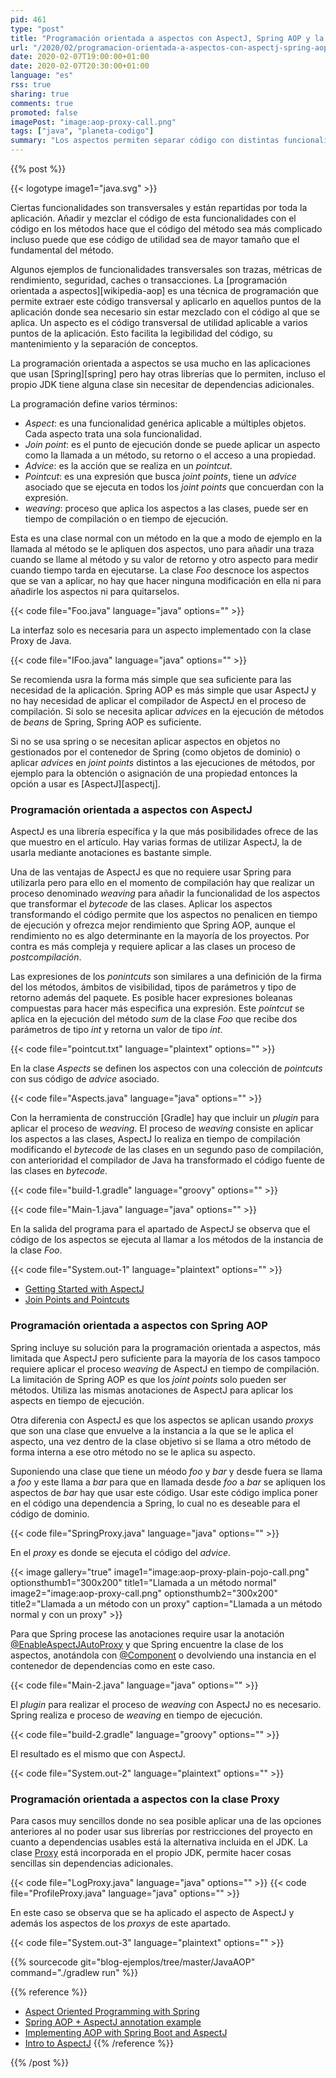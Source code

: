 ```yaml
---
pid: 461
type: "post"
title: "Programación orientada a aspectos con AspectJ, Spring AOP y la clase Proxy"
url: "/2020/02/programacion-orientada-a-aspectos-con-aspectj-spring-aop-y-la-clase-proxy/"
date: 2020-02-07T19:00:00+01:00
date: 2020-02-07T20:30:00+01:00
language: "es"
rss: true
sharing: true
comments: true
promoted: false
imagePost: "image:aop-proxy-call.png"
tags: ["java", "planeta-codigo"]
summary: "Los aspectos permiten separar código con distintas funcionalidades y centralizar un código común que sin utilizarlos está repartido por toda la aplicación. Son un concepto potente y una vez entendidos sus conceptos ofrecen muchas posibilidades para simplificar el código y mejorar su mantenimiento. Hay varias posibilidades, dos de las más utilizadas son AspectJ y Spring AOP, en el caso de que estas no se puedan utilizar el JDK incluye la clase _Proxy_ para usos básicos aunque más limitados."
---
```


{{% post %}}

{{< logotype image1="java.svg" >}}

Ciertas funcionalidades son transversales y están repartidas por toda la aplicación. Añadir y mezclar el código de esta funcionalidades con el código en los métodos hace que el código del método sea más complicado incluso puede que ese código de utilidad sea de mayor tamaño que el fundamental del método.

Algunos ejemplos de funcionalidades transversales son trazas, métricas de rendimiento, seguridad, caches o transacciones. La [programación orientada a aspectos][wikipedia-aop] es una técnica de programación que permite extraer este código transversal y aplicarlo en aquellos puntos de la aplicación donde sea necesario sin estar mezclado con el código al que se aplica. Un aspecto es el código transversal de utilidad aplicable a varios puntos de la aplicación. Esto facilita la legibilidad del código, su mantenimiento y la separación de conceptos.

La programación orientada a aspectos se usa mucho en las aplicaciones que usan [Spring][spring] pero hay otras librerías que lo permiten, incluso el propio JDK tiene alguna clase sin necesitar de dependencias adicionales.

La programación define varios términos:

* _Aspect_: es una funcionalidad genérica aplicable a múltiples objetos. Cada aspecto trata una sola funcionalidad.
* _Join point_: es el punto de ejecución donde se puede aplicar un aspecto como la llamada a un método, su retorno o el acceso a una propiedad.
* _Advice_: es la acción que se realiza en un _pointcut_.
* _Pointcut_: es una expresión que busca _joint points_, tiene un _advice_ asociado que se ejecuta en todos los _joint points_ que concuerdan con la expresión.
* _weaving_: proceso que aplica los aspectos a las clases, puede ser en tiempo de compilación o en tiempo de ejecución.

Esta es una clase normal con un método en la que a modo de ejemplo en la llamada al método se le apliquen dos aspectos, uno para añadir una traza cuando se llame al método y su valor de retorno y otro aspecto para medir cuando tiempo tarda en ejecutarse. La clase _Foo_ descnoce los aspectos que se van a aplicar, no hay que hacer ninguna modificación en ella ni para añadirle los aspectos ni para quitarselos.

{{< code file="Foo.java" language="java" options="" >}}

La interfaz solo es necesaria para un aspecto implementado con la clase Proxy de Java.

{{< code file="IFoo.java" language="java" options="" >}}

Se recomienda usra la forma más simple que sea suficiente para las necesidad de la aplicación. Spring AOP es más simple que usar AspectJ y no hay necesidad de aplicar el compilador de AspectJ en el proceso de compilación. Si solo se necesita aplicar _advices_ en la ejecución de métodos de _beans_ de Spring, Spring AOP es suficiente.

Si no se usa spring o se necesitan aplicar aspectos en objetos no gestionados por el contenedor de Spring (como objetos de dominio) o aplicar _advices_ en _joint points_ distintos a las ejecuciones de métodos, por ejemplo para la obtención o asignación de una propiedad entonces la opción a usar es [AspectJ][aspectj].

### Programación orientada a aspectos con AspectJ

AspectJ es una librería específica y la que más posibilidades ofrece de las que muestro en el artículo. Hay varias formas de utilizar AspectJ, la de usarla mediante anotaciones es bastante simple.

Una de las ventajas de AspectJ es que no requiere usar Spring para utilizarla pero para ello en el momento de compilación hay que realizar un proceso denominado _weaving_ para añadir la funcionalidad de los aspectos que transformar el _bytecode_ de las clases. Aplicar los aspectos transformando el código permite que los aspectos no penalicen en tiempo de ejecución y ofrezca mejor rendimiento que Spring AOP, aunque el rendimiento no es algo determinante en la mayoría de los proyectos. Por contra es más compleja y requiere aplicar a las clases un proceso de _postcompilación_.

Las expresiones de los _ponintcuts_ son similares a una definición de la firma del los métodos, ámbitos de visibilidad, tipos de parámetros y tipo de retorno además del paquete. Es posible hacer expresiones boleanas compuestas para hacer más especifica una expresión. Este _pointcut_ se aplica en la ejecución del método _sum_ de la clase _Foo_ que recibe dos parámetros de tipo _int_ y retorna un valor de tipo _int_.

{{< code file="pointcut.txt" language="plaintext" options="" >}}

En la clase _Aspects_ se definen los aspectos con una colección de _pointcuts_ con sus código de _advice_ asociado.

{{< code file="Aspects.java" language="java" options="" >}}

Con la herramienta de construcción [Gradle] hay que incluir un _plugin_ para aplicar el proceso de _weaving_. El proceso de _weaving_ consiste en aplicar los aspectos a las clases, AspectJ lo realiza en tiempo de compilación modificando el _bytecode_ de las clases en un segundo paso de compilación, con anterioridad el compilador de Java ha transformado el código fuente de las clases en _bytecode_.

{{< code file="build-1.gradle" language="groovy" options="" >}}

{{< code file="Main-1.java" language="java" options="" >}}

En la salida del programa para el apartado de AspectJ se observa que el código de los aspectos se ejecuta al llamar a los métodos de la instancia de la clase _Foo_.

{{< code file="System.out-1" language="plaintext" options="" >}}

* [Getting Started with AspectJ](https://www.eclipse.org/aspectj/doc/released/progguide/starting.html)
* [Join Points and Pointcuts](https://www.eclipse.org/aspectj/doc/released/progguide/language-joinPoints.html)

### Programación orientada a aspectos con Spring AOP

Spring incluye su solución para la programación orientada a aspectos, más limitada que AspectJ pero suficiente para la mayoría de los casos tampoco requiere aplicar el proceso _weaving_ de AspectJ en tiempo de compilación. La limitación de Spring AOP es que los _joint points_ solo pueden ser métodos. Utiliza las mismas anotaciones de AspectJ para aplicar los aspects en tiempo de ejecución.

Otra diferenia con AspectJ es que los aspectos se aplican usando _proxys_ que son una clase que envuelve a la instancia a la que se le aplica el aspecto, una vez dentro de la clase objetivo si se llama a otro método de forma interna a ese otro método no se le aplica su aspecto.

Suponiendo una clase que tiene un méodo _foo_ y _bar_ y desde fuera se llama a _foo_ y este llama a _bar_ para que en llamada desde _foo_ a _bar_ se apliquen los aspectos de _bar_ hay que usar este código. Usar este código implica poner en el código una dependencia a Spring, lo cual no es deseable para el código de dominio.

{{< code file="SpringProxy.java" language="java" options="" >}}

En el _proxy_ es donde se ejecuta el código del _advice_.

{{< image
    gallery="true"
    image1="image:aop-proxy-plain-pojo-call.png" optionsthumb1="300x200" title1="Llamada a un método normal"
    image2="image:aop-proxy-call.png" optionsthumb2="300x200" title2="Llamada a un método con un proxy"
    caption="Llamada a un método normal y con un proxy" >}}

Para que Spring procese las anotaciones require usar la anotación [@EnableAspectJAutoProxy](https://docs.spring.io/spring-framework/docs/current/javadoc-api/org/springframework/context/annotation/EnableAspectJAutoProxy.html) y que Spring encuentre la clase de los aspectos, anotándola con [@Component](https://docs.spring.io/spring/docs/current/javadoc-api/org/springframework/stereotype/Component.html) o devolviendo una instancia en el contenedor de dependencias como en este caso.

{{< code file="Main-2.java" language="java" options="" >}}

El _plugin_ para realizar el proceso de _weaving_ con AspectJ no es necesario. Spring realiza e proceso de _weaving_ en tiempo de ejecución.

{{< code file="build-2.gradle" language="groovy" options="" >}}

El resultado es el mismo que con AspectJ.

{{< code file="System.out-2" language="plaintext" options="" >}}

### Programación orientada a aspectos con la clase Proxy

Para casos muy sencillos donde no sea posible aplicar una de las opciones anteriores al no poder usar sus librerías por restricciones del proyecto en cuanto a dependencias usables está la alternativa incluida en el JDK. La clase [Proxy](javadoc11:java.base/java/lang/reflect/Proxy.html) está incorporada en el propio JDK, permite hacer cosas sencillas sin dependencias adicionales.

{{< code file="LogProxy.java" language="java" options="" >}}
{{< code file="ProfileProxy.java" language="java" options="" >}}

En este caso se observa que se ha aplicado el aspecto de AspectJ y además los aspectos de los _proxys_ de este apartado.

{{< code file="System.out-3" language="plaintext" options="" >}}

{{% sourcecode git="blog-ejemplos/tree/master/JavaAOP" command="./gradlew run" %}}

{{% reference %}}
* [Aspect Oriented Programming with Spring](https://docs.spring.io/spring-framework/docs/current/spring-framework-reference/core.html#aop)
* [Spring AOP + AspectJ annotation example](https://mkyong.com/spring3/spring-aop-aspectj-annotation-example/)
* [Implementing AOP with Spring Boot and AspectJ](https://www.springboottutorial.com/spring-boot-and-aop-with-spring-boot-starter-aop)
* [Intro to AspectJ](https://www.baeldung.com/aspectj)
{{% /reference %}}

{{% /post %}}
